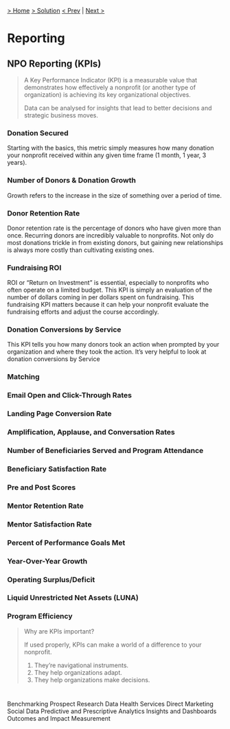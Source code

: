 [> Home](../README.md)  [> Solution](README.md)
[< Prev](2.5.Security.md)  |  [Next >](2.7.Deployment.md)

# Reporting


## NPO Reporting (KPIs)

> A Key Performance Indicator (KPI) is a measurable value that demonstrates how effectively a nonprofit (or another type of organization) is achieving its key organizational objectives.
>
> Data can be analysed for insights that lead to better decisions and strategic business moves.

### Donation Secured

Starting with the basics, this metric simply measures how many donation your nonprofit received within any given time frame (1 month, 1 year, 3 years).

### Number of Donors & Donation Growth

Growth refers to the increase in the size of something over a period of time.

### Donor Retention Rate
Donor retention rate is the percentage of donors who have given more than once. Recurring donors are incredibly valuable to nonprofits. Not only do most donations trickle in from existing donors, but gaining new relationships is always more costly than cultivating existing ones.

### Fundraising ROI
ROI or “Return on Investment” is essential, especially to nonprofits who often operate on a limited budget. This KPI is simply an evaluation of the number of dollars coming in per dollars spent on fundraising. This fundraising KPI matters because it can help your nonprofit evaluate the fundraising efforts and adjust the course accordingly.

### Donation Conversions by Service
This KPI tells you how many donors took an action when prompted by your organization and where they took the action. It’s very helpful to look at donation conversions by Service

### Matching 


### Email Open and Click-Through Rates

### Landing Page Conversion Rate

### Amplification, Applause, and Conversation Rates

### Number of Beneficiaries Served and Program Attendance

### Beneficiary Satisfaction Rate

### Pre and Post Scores

### Mentor Retention Rate

### Mentor Satisfaction Rate

### Percent of Performance Goals Met

### Year-Over-Year Growth

### Operating Surplus/Deficit

### Liquid Unrestricted Net Assets (LUNA)

### Program Efficiency

> Why are KPIs important?
> 
> If used properly, KPIs can make a world of a difference to your nonprofit.
>
> 1. They’re navigational instruments.
> 2. They help organizations adapt.
> 3. They help organizations make decisions.


# 

Benchmarking
Prospect Research
Data Health Services
Direct Marketing
Social Data
Predictive and Prescriptive Analytics
Insights and Dashboards
Outcomes and Impact Measurement
